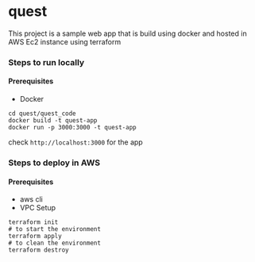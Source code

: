 # quest
This project is a sample web app that is build using docker and hosted in AWS Ec2 instance using terraform
### Steps to run locally
#### Prerequisites
- Docker
```
cd quest/quest_code
docker build -t quest-app
docker run -p 3000:3000 -t quest-app 
```
check `http://localhost:3000` for the app


### Steps to deploy in AWS
#### Prerequisites 
- aws cli
- VPC Setup
```
terraform init
# to start the environment
terraform apply
# to clean the environment
terraform destroy
```
